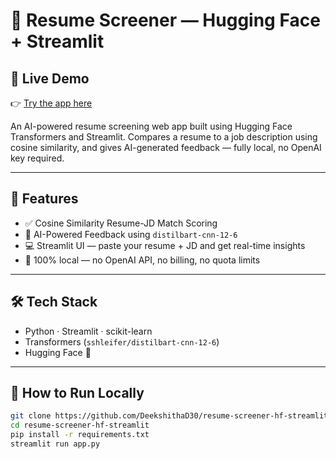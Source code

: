 # 🤖 Resume Screener — Hugging Face + Streamlit
## 🔗 Live Demo

👉 [Try the app here](https://resume-screener-hf-app-krxkkescm9mlqga2n7jxna.streamlit.app)


An AI-powered resume screening web app built using Hugging Face Transformers and Streamlit. Compares a resume to a job description using cosine similarity, and gives AI-generated feedback — fully local, no OpenAI key required.

---

## 🚀 Features

- ✅ Cosine Similarity Resume-JD Match Scoring  
- 🧠 AI-Powered Feedback using `distilbart-cnn-12-6`
- 💻 Streamlit UI — paste your resume + JD and get real-time insights
- 🔐 100% local — no OpenAI API, no billing, no quota limits

---

## 🛠️ Tech Stack

- Python · Streamlit · scikit-learn  
- Transformers (`sshleifer/distilbart-cnn-12-6`)  
- Hugging Face 🤗

---

## 🧪 How to Run Locally

```bash
git clone https://github.com/DeekshithaD30/resume-screener-hf-streamlit.git
cd resume-screener-hf-streamlit
pip install -r requirements.txt
streamlit run app.py
